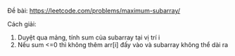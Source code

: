 Đề bài:
https://leetcode.com/problems/maximum-subarray/

Cách giải:
1. Duyệt qua mảng, tính sum của subarray tại vị trí i
2. Nếu sum <=0 thì không thêm arr[i] đấy vào và subarray không thể dài ra